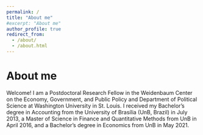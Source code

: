 ```yaml
---
permalink: /
title: "About me"
#excerpt: "About me"
author_profile: true
redirect_from: 
  - /about/
  - /about.html
---
```


About me
======
Welcome! I am a Postdoctoral Research Fellow in the Weidenbaum Center on the Economy, Government, and Public Policy and Department of Political Science at Washington University in St. Louis. I received my Bachelor’s degree in Accounting from the University of Brasília (UnB, Brazil) in July 2013, a Master of Science in Finance and Quantitative Methods from UnB in April 2016, and a Bachelor’s degree in Economics from UnB in May 2021.



